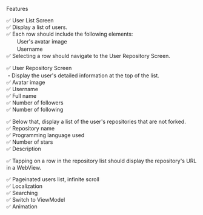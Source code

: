 Features

✅ User List Screen <br />
 ✅ Display a list of users. <br />
 ✅ Each row should include the following elements: <br />
　　User's avatar image <br />
　　Username <br />
✅ Selecting a row should navigate to the User Repository Screen. <br />

✅ User Repository Screen <br />
・Display the user's detailed information at the top of the list. <br />
✅ Avatar image <br />
✅ Username <br />
✅ Full name <br />
✅ Number of followers <br />
✅ Number of following <br />

✅ Below that, display a list of the user's repositories that are not forked. <br />
✅ Repository name <br />
✅ Programming language used <br />
✅ Number of stars <br />
✅ Description <br />

✅ Tapping on a row in the repository list should display the repository's URL in a WebView. <br />

✅ Pageinated users list, infinite scroll <br />
✅ Localization <br />
✅ Searching <br />
✅ Switch to ViewModel <br />
✅ Animation <br />

